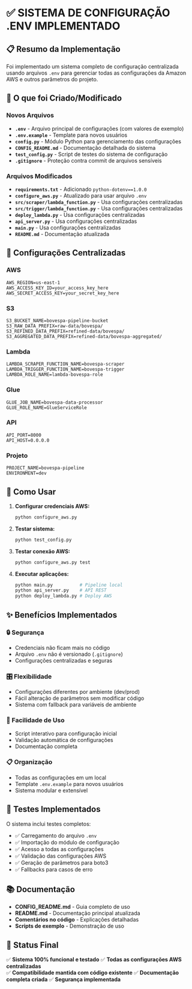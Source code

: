 # ✅ SISTEMA DE CONFIGURAÇÃO .ENV IMPLEMENTADO

## 📋 Resumo da Implementação

Foi implementado um sistema completo de configuração centralizada usando arquivos `.env` para gerenciar todas as configurações da Amazon AWS e outros parâmetros do projeto.

## 🎯 O que foi Criado/Modificado

### Novos Arquivos
- **`.env`** - Arquivo principal de configurações (com valores de exemplo)
- **`.env.example`** - Template para novos usuários
- **`config.py`** - Módulo Python para gerenciamento das configurações
- **`CONFIG_README.md`** - Documentação detalhada do sistema
- **`test_config.py`** - Script de testes do sistema de configuração
- **`.gitignore`** - Proteção contra commit de arquivos sensíveis

### Arquivos Modificados
- **`requirements.txt`** - Adicionado `python-dotenv==1.0.0`
- **`configure_aws.py`** - Atualizado para usar arquivo `.env`
- **`src/scraper/lambda_function.py`** - Usa configurações centralizadas
- **`src/trigger/lambda_function.py`** - Usa configurações centralizadas
- **`deploy_lambda.py`** - Usa configurações centralizadas
- **`api_server.py`** - Usa configurações centralizadas
- **`main.py`** - Usa configurações centralizadas
- **`README.md`** - Documentação atualizada

## 🔧 Configurações Centralizadas

### AWS
```env
AWS_REGION=us-east-1
AWS_ACCESS_KEY_ID=your_access_key_here
AWS_SECRET_ACCESS_KEY=your_secret_key_here
```

### S3
```env
S3_BUCKET_NAME=bovespa-pipeline-bucket
S3_RAW_DATA_PREFIX=raw-data/bovespa/
S3_REFINED_DATA_PREFIX=refined-data/bovespa/
S3_AGGREGATED_DATA_PREFIX=refined-data/bovespa-aggregated/
```

### Lambda
```env
LAMBDA_SCRAPER_FUNCTION_NAME=bovespa-scraper
LAMBDA_TRIGGER_FUNCTION_NAME=bovespa-trigger
LAMBDA_ROLE_NAME=lambda-bovespa-role
```

### Glue
```env
GLUE_JOB_NAME=bovespa-data-processor
GLUE_ROLE_NAME=GlueServiceRole
```

### API
```env
API_PORT=8000
API_HOST=0.0.0.0
```

### Projeto
```env
PROJECT_NAME=bovespa-pipeline
ENVIRONMENT=dev
```

## 🚀 Como Usar

1. **Configurar credenciais AWS:**
   ```bash
   python configure_aws.py
   ```

2. **Testar sistema:**
   ```bash
   python test_config.py
   ```

3. **Testar conexão AWS:**
   ```bash
   python configure_aws.py test
   ```

4. **Executar aplicações:**
   ```bash
   python main.py          # Pipeline local
   python api_server.py    # API REST
   python deploy_lambda.py # Deploy AWS
   ```

## ✨ Benefícios Implementados

### 🔒 Segurança
- Credenciais não ficam mais no código
- Arquivo `.env` não é versionado (`.gitignore`)
- Configurações centralizadas e seguras

### 🎛️ Flexibilidade
- Configurações diferentes por ambiente (dev/prod)
- Fácil alteração de parâmetros sem modificar código
- Sistema com fallback para variáveis de ambiente

### 🔧 Facilidade de Uso
- Script interativo para configuração inicial
- Validação automática de configurações
- Documentação completa

### 📋 Organização
- Todas as configurações em um local
- Template `.env.example` para novos usuários
- Sistema modular e extensível

## 🧪 Testes Implementados

O sistema inclui testes completos:
- ✅ Carregamento do arquivo `.env`
- ✅ Importação do módulo de configuração
- ✅ Acesso a todas as configurações
- ✅ Validação das configurações AWS
- ✅ Geração de parâmetros para boto3
- ✅ Fallbacks para casos de erro

## 📚 Documentação

- **CONFIG_README.md** - Guia completo de uso
- **README.md** - Documentação principal atualizada
- **Comentários no código** - Explicações detalhadas
- **Scripts de exemplo** - Demonstração de uso

## 🎯 Status Final

✅ **Sistema 100% funcional e testado**
✅ **Todas as configurações AWS centralizadas**  
✅ **Compatibilidade mantida com código existente**
✅ **Documentação completa criada**
✅ **Segurança implementada**
